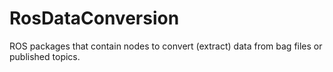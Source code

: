 # RosDataConversion
ROS packages that contain nodes to convert (extract) data from bag files or published topics.  
